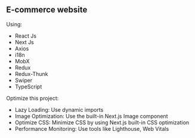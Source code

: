 ## E-commerce website


Using:
- React Js
- Next Js
- Axios
- i18n
- MobX
- Redux
- Redux-Thunk
- Swiper
- TypeScript

Optimize this project:
- Lazy Loading: Use dynamic imports
- Image Optimization: Use the built-in Next.js Image component
- Optimize CSS: Minimize CSS by using Next.js built-in CSS optimization
- Performance Monitoring: Use tools like Lighthouse, Web Vitals
